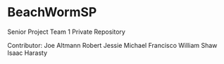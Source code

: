 # BeachWormSP
Senior Project Team 1 Private Repository

Contributor: Joe Altmann
             Robert Jessie
             Michael Francisco
             William Shaw
             Isaac Harasty
